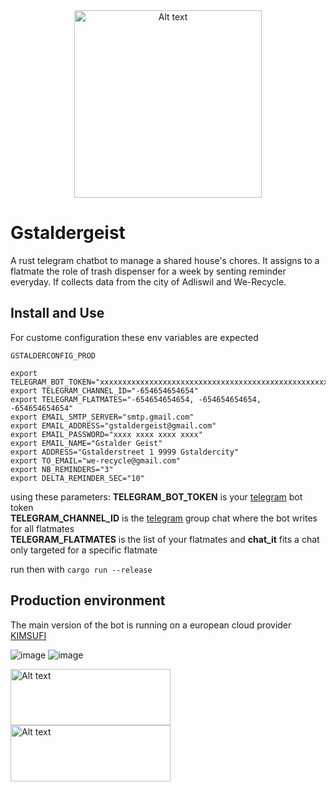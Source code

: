 <div align="center">
  <img src="https://github.com/user-attachments/assets/bcc3cd27-5008-4491-8c53-0b12a35f00c5" alt="Alt text" width="300" height="300">
</div>


# Gstaldergeist

A rust telegram chatbot to manage a shared house's chores.
It assigns to a flatmate the role of trash dispenser for a week by senting reminder everyday.
If collects data from the city of Adliswil and We-Recycle.


## Install and Use

For custome configuration these env variables are expected

`GSTALDERCONFIG_PROD`
```
export TELEGRAM_BOT_TOKEN="xxxxxxxxxxxxxxxxxxxxxxxxxxxxxxxxxxxxxxxxxxxxxxxxxxxxx"
export TELEGRAM_CHANNEL_ID="-654654654654"
export TELEGRAM_FLATMATES="-654654654654, -654654654654, -654654654654"
export EMAIL_SMTP_SERVER="smtp.gmail.com"
export EMAIL_ADDRESS="gstaldergeist@gmail.com"
export EMAIL_PASSWORD="xxxx xxxx xxxx xxxx"
export EMAIL_NAME="Gstalder Geist"
export ADDRESS="Gstalderstreet 1 9999 Gstaldercity"
export TO_EMAIL="we-recycle@gmail.com"
export NB_REMINDERS="3"
export DELTA_REMINDER_SEC="10"
```

using these parameters:
**TELEGRAM_BOT_TOKEN** is your [telegram](https://core.telegram.org/bots/api) bot token</br>
**TELEGRAM_CHANNEL_ID** is the [telegram](https://core.telegram.org/bots/api) group chat where the bot writes for all flatmates</br>
**TELEGRAM_FLATMATES** is the list of your flatmates and **chat_it** fits a chat only targeted for a specific flatmate</br>

run then with 
```cargo run --release```

## Production environment
The main version of the bot is running on a european cloud provider [KIMSUFI](https://www.kimsufi.com/en/)

![image](https://github.com/frederictaillandier/GstalderBot/assets/5926779/96835696-8428-4a25-8309-3a1ea17c90b8)
![image](https://github.com/frederictaillandier/GstalderBot/assets/5926779/733c27bb-086e-4016-ab94-35e8820a77bc)

<img src="https://github.com/user-attachments/assets/b10e2eaa-3490-41bf-bd25-145dda28d3cf" alt="Alt text" width="256" height="90">
<img src="https://github.com/user-attachments/assets/02357792-9efe-4263-b59b-6fbe9d0df23d" alt="Alt text" width="256" height="90">
